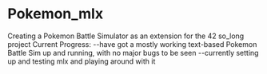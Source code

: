 # Pokemon_mlx
Creating a Pokemon Battle Simulator as an extension for the 42 so_long project
Current Progress:
--have got a mostly working text-based Pokemon Battle Sim up and running, with no major bugs to be seen
--currently setting up and testing mlx and playing around with it
